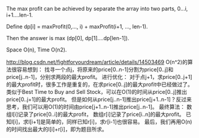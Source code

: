 
The max profit can be achieved by separate the array into two parts, 0...i, i+1....len-1.  

Define dp[i] = maxProfit(0,..., i) + maxProfit(i+1, ..., len-1).  

Then the answer is max (dp[0], dp[1]....dp[len-1]).   

Space O(n),  Time O(n2).  


http://blog.csdn.net/fightforyourdream/article/details/14503469
O(n^2)的算法很容易想到：
找寻一个点j，将原来的price[0..n-1]分割为price[0..j]和price[j..n-1]，分别求两段的最大profit。
进行优化：
对于点j+1，求price[0..j+1]的最大profit时，很多工作是重复的，在求price[0..j]的最大profit中已经做过了。
类似于Best Time to Buy and Sell Stock，可以在O(1)的时间从price[0..j]推出price[0..j+1]的最大profit。
但是如何从price[j..n-1]推出price[j+1..n-1]？反过来思考，我们可以用O(1)的时间由price[j+1..n-1]推出price[j..n-1]。
最终算法：
数组l[i]记录了price[0..i]的最大profit，
数组r[i]记录了price[i..n]的最大profit。
已知l[i]，求l[i+1]是简单的，同样已知r[i]，求r[i-1]也很容易。
最后，我们再用O(n)的时间找出最大的l[i]+r[i]，即为题目所求。

 